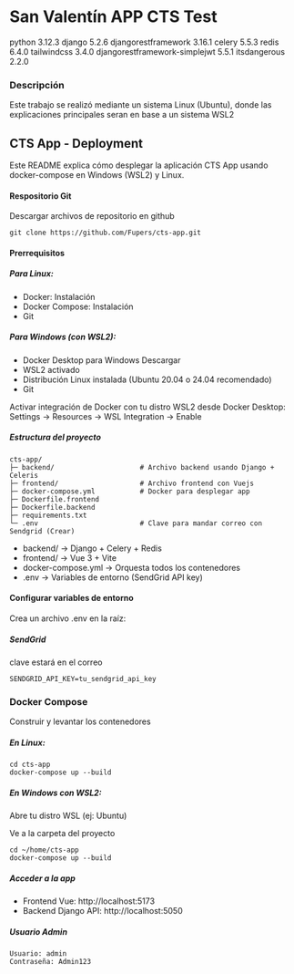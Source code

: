 # San Valentín APP CTS Test

python 3.12.3
django 5.2.6
djangorestframework 3.16.1
celery 5.5.3
redis 6.4.0
tailwindcss 3.4.0
djangorestframework-simplejwt 5.5.1
itsdangerous 2.2.0

### Descripción
Este trabajo se realizó mediante un sistema Linux (Ubuntu), donde las explicaciones principales seran en base a un sistema WSL2

## CTS App - Deployment

Este README explica cómo desplegar la aplicación CTS App usando docker-compose en Windows (WSL2) y Linux.

#### Respositorio Git
Descargar archivos de repositorio en github
```
git clone https://github.com/Fupers/cts-app.git
```

#### Prerrequisitos
##### Para Linux:

- Docker: Instalación
- Docker Compose: Instalación
- Git

##### Para Windows (con WSL2):

- Docker Desktop para Windows Descargar
- WSL2 activado
- Distribución Linux instalada (Ubuntu 20.04 o 24.04 recomendado)
- Git

Activar integración de Docker con tu distro WSL2 desde Docker Desktop: Settings → Resources → WSL Integration → Enable

##### Estructura del proyecto
```
cts-app/
├─ backend/                     # Archivo backend usando Django + Celeris
├─ frontend/                    # Archivo frontend con Vuejs
├─ docker-compose.yml           # Docker para desplegar app
├─ Dockerfile.frontend
├─ Dockerfile.backend
├─ requirements.txt
└─ .env                         # Clave para mandar correo con Sendgrid (Crear)
```

- backend/ → Django + Celery + Redis
- frontend/ → Vue 3 + Vite
- docker-compose.yml → Orquesta todos los contenedores
- .env → Variables de entorno (SendGrid API key)

#### Configurar variables de entorno

Crea un archivo .env en la raíz:

##### SendGrid
clave estará en el correo
```
SENDGRID_API_KEY=tu_sendgrid_api_key
```

### Docker Compose

Construir y levantar los contenedores
##### En Linux:
```
cd cts-app
docker-compose up --build
```

##### En Windows con WSL2:

Abre tu distro WSL (ej: Ubuntu)

Ve a la carpeta del proyecto
```
cd ~/home/cts-app
docker-compose up --build
```

##### Acceder a la app

- Frontend Vue: http://localhost:5173
- Backend Django API: http://localhost:5050

##### Usuario Admin
```
Usuario: admin
Contraseña: Admin123
```